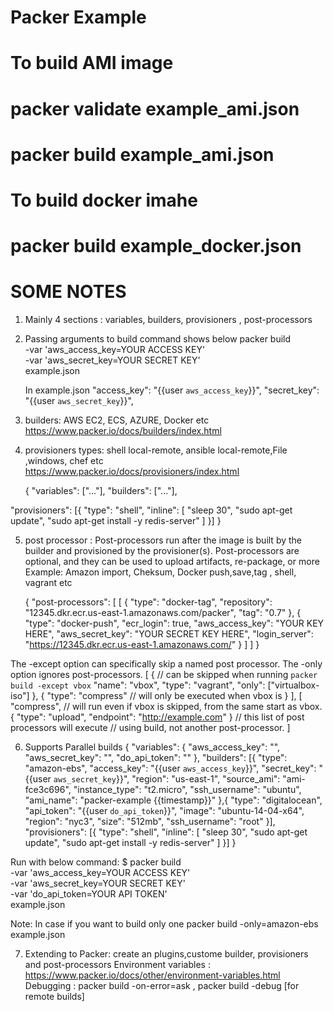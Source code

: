 # Packer Example


# To build AMI image
# packer validate example_ami.json
#  packer build example_ami.json



# To build docker imahe
# packer build example_docker.json



# SOME NOTES
1. Mainly 4 sections : variables, builders, provisioners , post-processors

2. Passing arguments to build command shows below
   packer build \
    -var 'aws_access_key=YOUR ACCESS KEY' \
    -var 'aws_secret_key=YOUR SECRET KEY' \
    example.json 
 
    In example.json 
    "access_key": "{{user `aws_access_key`}}",
    "secret_key": "{{user `aws_secret_key`}}",

3. builders: AWS EC2, ECS, AZURE, Docker etc
  https://www.packer.io/docs/builders/index.html


4. provisioners types: shell local-remote, ansible local-remote,File ,windows, chef etc  
   https://www.packer.io/docs/provisioners/index.html

   {
  "variables": ["..."],
  "builders": ["..."],

  "provisioners": [{
    "type": "shell",
    "inline": [
      "sleep 30",
      "sudo apt-get update",
      "sudo apt-get install -y redis-server"
    ]
  }]
}


5. post processor : Post-processors run after the image is built by the builder and provisioned by the provisioner(s).
                    Post-processors are optional, and they can be used to upload artifacts, re-package, or more
   Example: Amazon import, Cheksum, Docker push,save,tag , shell, vagrant etc
   
   {
  "post-processors": [
    [
      {
        "type": "docker-tag",
        "repository": "12345.dkr.ecr.us-east-1.amazonaws.com/packer",
        "tag": "0.7"
      },
      {
        "type": "docker-push",
        "ecr_login": true,
        "aws_access_key": "YOUR KEY HERE",
        "aws_secret_key": "YOUR SECRET KEY HERE",
        "login_server": "https://12345.dkr.ecr.us-east-1.amazonaws.com/"
      }
    ]
  ]
}


The -except option can specifically skip a named post processor. The -only option ignores post-processors.
[
  {
    // can be skipped when running `packer build -except vbox`
    "name": "vbox",
    "type": "vagrant",
    "only": ["virtualbox-iso"]
  },
  {
    "type": "compress" // will only be executed when vbox is
  }
],
[
  "compress", // will run even if vbox is skipped, from the same start as vbox.
  {
    "type": "upload",
    "endpoint": "http://example.com"
  }
  // this list of post processors will execute
  // using build, not another post-processor.
]



6. Supports Parallel builds
   {
  "variables": {
    "aws_access_key": "",
    "aws_secret_key": "",
    "do_api_token": ""
  },
  "builders": [{
    "type": "amazon-ebs",
    "access_key": "{{user `aws_access_key`}}",
    "secret_key": "{{user `aws_secret_key`}}",
    "region": "us-east-1",
    "source_ami": "ami-fce3c696",
    "instance_type": "t2.micro",
    "ssh_username": "ubuntu",
    "ami_name": "packer-example {{timestamp}}"
  },{
    "type": "digitalocean",
    "api_token": "{{user `do_api_token`}}",
    "image": "ubuntu-14-04-x64",
    "region": "nyc3",
    "size": "512mb",
    "ssh_username": "root"
  }],
  "provisioners": [{
    "type": "shell",
    "inline": [
      "sleep 30",
      "sudo apt-get update",
      "sudo apt-get install -y redis-server"
    ]
  }]
}


Run with below command: 
$ packer build \
    -var 'aws_access_key=YOUR ACCESS KEY' \
    -var 'aws_secret_key=YOUR SECRET KEY' \
    -var 'do_api_token=YOUR API TOKEN' \
    example.json


Note: In case if you want to build only one 
      packer build -only=amazon-ebs example.json

 

7. Extending to Packer:  create an plugins,custome  builder, provisioners and post-processors 
   Environment variables : https://www.packer.io/docs/other/environment-variables.html
   Debugging : packer build -on-error=ask , packer build -debug  [for remote builds]
   




